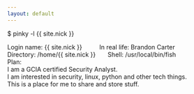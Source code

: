 ```yaml
---
layout: default
---
```

<p>$ pinky -l <span class="string">{{ site.nick  }}</span></p>
<p>
Login name: {{ site.nick }}&nbsp;&nbsp;&nbsp;&nbsp;&nbsp;&nbsp;&nbsp;&nbsp;&nbsp;&nbsp;In real life: Brandon Carter<br />
Directory: /home/{{ site.nick }}&nbsp;&nbsp;&nbsp;&nbsp;&nbsp;&nbsp;&nbsp;Shell: /usr/local/bin/fish<br />
Plan:<br />
I am a GCIA certified Security Analyst.<br />
I am interested in security, linux, python and other tech things.<br />
This is a place for me to share and store stuff.<br />
</p>
